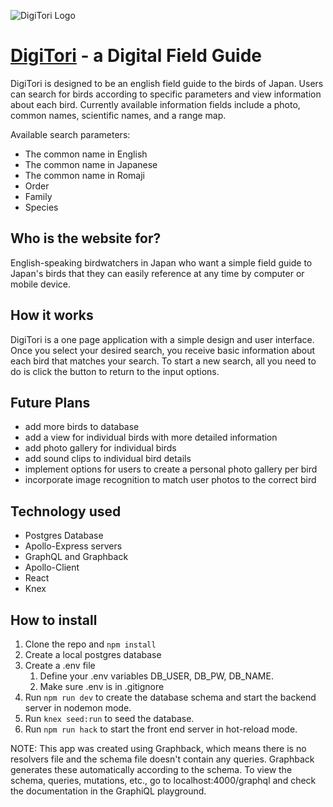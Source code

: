 ![DigiTori Logo](https://i.imgur.com/uMw3MBi.png)
# [DigiTori](https://digitori-production.herokuapp.com/) - a Digital Field Guide

DigiTori is designed to be an english field guide to the birds of Japan. Users can search for birds according to specific parameters and view information about each bird. Currently available information fields include a photo, common names, scientific names, and a range map.

Available search parameters:

- The common name in English
- The common name in Japanese
- The common name in Romaji
- Order
- Family
- Species

## Who is the website for?

English-speaking birdwatchers in Japan who want a simple field guide to Japan's birds that they can easily reference at any time by computer or mobile device.

## How it works

DigiTori is a one page application with a simple design and user interface. Once you select your desired search, you receive basic information about each bird that matches your search. To start a new search, all you need to do is click the button to return to the input options.

## Future Plans

- add more birds to database
- add a view for individual birds with more detailed information
- add photo gallery for individual birds
- add sound clips to individual bird details
- implement options for users to create a personal photo gallery per bird
- incorporate image recognition to match user photos to the correct bird

## Technology used

- Postgres Database
- Apollo-Express servers
- GraphQL and Graphback
- Apollo-Client
- React
- Knex

## How to install

1. Clone the repo and `npm install`
1. Create a local postgres database
1. Create a .env file
   1. Define your .env variables DB_USER, DB_PW, DB_NAME.
   1. Make sure .env is in .gitignore
1. Run `npm run dev` to create the database schema and start the backend server in nodemon mode.
1. Run `knex seed:run` to seed the database.
1. Run `npm run hack` to start the front end server in hot-reload mode.

NOTE: This app was created using Graphback, which means there is no resolvers file and the schema file doesn't contain any queries. Graphback generates these automatically according to the schema. To view the schema, queries, mutations, etc., go to localhost:4000/graphql and check the documentation in the GraphiQL playground.
